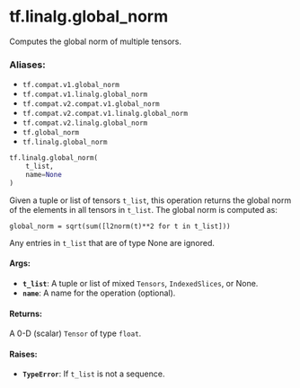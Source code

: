 <div itemscope itemtype="http://developers.google.com/ReferenceObject">
<meta itemprop="name" content="tf.linalg.global_norm" />
<meta itemprop="path" content="Stable" />
</div>

# tf.linalg.global_norm

Computes the global norm of multiple tensors.

### Aliases:

* `tf.compat.v1.global_norm`
* `tf.compat.v1.linalg.global_norm`
* `tf.compat.v2.compat.v1.global_norm`
* `tf.compat.v2.compat.v1.linalg.global_norm`
* `tf.compat.v2.linalg.global_norm`
* `tf.global_norm`
* `tf.linalg.global_norm`

``` python
tf.linalg.global_norm(
    t_list,
    name=None
)
```

<!-- Placeholder for "Used in" -->

Given a tuple or list of tensors `t_list`, this operation returns the
global norm of the elements in all tensors in `t_list`. The global norm is
computed as:

`global_norm = sqrt(sum([l2norm(t)**2 for t in t_list]))`

Any entries in `t_list` that are of type None are ignored.

#### Args:


* <b>`t_list`</b>: A tuple or list of mixed `Tensors`, `IndexedSlices`, or None.
* <b>`name`</b>: A name for the operation (optional).


#### Returns:

A 0-D (scalar) `Tensor` of type `float`.



#### Raises:


* <b>`TypeError`</b>: If `t_list` is not a sequence.